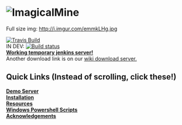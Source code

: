 # ![ImagicalMine](https://snag.gy/DOEdaX.jpg) <br>
 Full size img: http://i.imgur.com/emmkLHg.jpg

[![Travis Build](https://travis-ci.org/Inactive-to-Reactive/ImagicalMine.svg)](https://travis-ci.org/Inactive-to-Reactive/ImagicalMine) <br>
IN DEV: [![Build status](https://ci.appveyor.com/api/projects/status/vyarr1tt50639w0f/branch/master?svg=true)](https://ci.appveyor.com/project/remotevase/imagicalmine/branch/master) <br>
 __[Working **temporary** jenkins server!](http://jenkins.terweij.nl/job/ImagicalMine/)__ <br>
Another download link is on our [wiki download server.](https://github.com/Inactive-to-Reactive/ImagicalMine/wiki/ImagicalMine-0.15-Phar-Files!)
<br>


## Quick Links (Instead of scrolling, click these!)

__[Demo Server](https://github.com/Inactive-to-Reactive/ImagicalMine/blob/master/README.md#demo-server)__ <br>
__[Installation](https://github.com/Inactive-to-Reactive/ImagicalMine/blob/master/README.md#installation)__ <br>
__[Resources](https://github.com/Inactive-to-Reactive/ImagicalMine/blob/master/README.md#resources)__ <br>
__[Windows Powershell Scripts](https://github.com/Inactive-to-Reactive/ImagicalMine/blob/master/README.md#windows-powershell-scripts)__ <br>
__[Acknowledgements](https://github.com/Inactive-to-Reactive/ImagicalMine/blob/master/README.md#acknowledgements)__ <br>


<br><br><br><br><br><br><br><br><br><br><br><br><br><br><br><br><br><br><br><br><br><br><br><br><br><br><br><br><br><br><br><br><br><br><br><br><br><br><br><br><br><br><br><br><br><br><br><br><br><br><br><br><br><br><br><br><br><br><br><br><br><br><br><br><br><br><br><br><br><br><br><br><br><br><br><br><br><br><br><br><br><br><br><br><br><br><br><br><br><br><br><br><br><br><br><br><br><br><br><br><br><br><br><br><br><br><br><br><br><br><br><br><br><br><br><br><br><br><br><br><br><br><br><br><br><br><br><br><br><br><br><br><br><br><br><br><br><br><br><br><br><br><br><br><br><br><br><br><br><br><br><br><br><br><br><br><br><br><br><br><br><br><br><br><br><br><br><br><br><br><br><br><br><br><br><br><br><br><br><br><br><br><br><br><br><br><br><br><br><br><br><br><br><br><br><br><br><br><br><br><br><br><br><br><br><br><br><br><br><br><br><br><br><br><br><br><br><br><br><br><br><br><br><br><br><br><br><br><br><br><br><br><br><br><br><br><br><br><br><br><br><br><br><br><br><br><br><br><br><br><br><br><br><br><br><br><br><br><br><br><br><br><br><br><br><br><br><br><br><br><br><br><br><br><br><br><br><br><br><br><br><br><br><br><br><br><br><br><br><br><br><br><br><br><br><br><br><br><br><br><br><br><br><br><br><br><br><br><br><br>

## Demo Server

Below is the ImagicalMine demo server details, you can see what features ImagicalMine has before downloading it.<br>
**TO BE CHOSEN SOON** <br>
__[Back to QuickLinks](https://github.com/Inactive-to-Reactive/ImagicalMine/blob/master/README.md#quick-links-instead-of-scrolling-click-these)__
<br><br><br><br><br><br><br><br><br><br><br><br><br><br><br><br><br><br><br><br><br><br><br><br><br><br><br><br><br><br><br><br><br><br><br><br><br><br><br><br><br><br><br><br><br><br><br><br><br><br><br><br><br><br><br><br><br><br><br><br><br><br><br><br><br><br><br><br><br><br><br><br><br><br><br><br><br><br><br><br><br><br><br><br><br><br><br><br><br><br><br><br><br><br><br><br><br><br><br><br><br><br><br><br><br><br><br><br><br><br><br><br><br><br><br><br><br><br><br><br><br><br><br><br><br><br><br><br><br><br><br><br><br><br><br><br><br><br><br><br><br><br><br><br><br><br><br><br><br><br><br><br><br><br><br><br><br><br><br><br><br><br><br><br><br><br><br><br><br><br><br><br><br><br><br><br><br><br><br><br><br><br><br><br><br><br><br><br><br><br><br><br><br><br><br><br><br><br><br><br><br><br><br><br><br><br><br><br><br><br><br><br><br><br><br><br><br><br><br><br><br><br><br><br><br><br><br><br><br><br><br><br><br><br><br><br><br><br><br><br><br><br><br><br><br><br><br><br><br><br><br><br><br><br><br><br><br><br><br><br><br><br><br><br><br><br><br><br><br><br><br><br><br><br><br><br><br><br><br><br><br><br><br><br><br><br><br><br><br><br><br><br><br><br><br><br><br><br><br><br><br><br><br><br><br><br><br><br><br><br>

## Installation

**Self-installation:**<br>
Supported platforms: Linux, Windows, OS X, Raspberry Pi, and ODROID <br>
[Installing Introductions](https://github.com/Inactive-to-Reactive/ImagicalMine/wiki/Installation)<br>
__[Back to QuickLinks](https://github.com/Inactive-to-Reactive/ImagicalMine/blob/master/README.md#quick-links-instead-of-scrolling-click-these)__
<br><br><br><br><br><br><br><br><br><br><br><br><br><br><br><br><br><br><br><br><br><br><br><br><br><br><br><br><br><br><br><br><br><br><br><br><br><br><br><br><br><br><br><br><br><br><br><br><br><br><br><br><br><br><br><br><br><br><br><br><br><br><br><br><br><br><br><br><br><br><br><br><br><br><br><br><br><br><br><br><br><br><br><br><br><br><br><br><br><br><br><br><br><br><br><br><br><br><br><br><br><br><br><br><br><br><br><br><br><br><br><br><br><br><br><br><br><br><br><br><br><br><br><br><br><br><br><br><br><br><br><br><br><br><br><br><br><br><br><br><br><br><br><br><br><br><br><br><br><br><br><br><br><br><br><br><br><br><br><br><br><br><br><br><br><br><br><br><br><br><br><br><br><br><br><br><br><br><br><br><br><br><br><br><br><br><br><br><br><br><br><br><br><br><br><br><br><br><br><br><br><br><br><br><br><br><br><br><br><br><br><br><br><br><br><br><br><br><br><br><br><br><br><br><br><br><br><br><br><br><br><br><br><br><br><br><br><br><br><br><br><br><br><br><br><br><br><br><br><br><br><br><br><br><br><br><br><br><br><br><br><br><br><br><br><br><br><br><br><br><br><br><br><br><br><br><br><br><br><br><br><br><br><br><br><br><br><br><br><br><br><br><br><br><br><br><br><br><br><br><br><br><br><br><br><br><br><br><br><br>

## Resources

**Guides**
* __[Contributing Guidelines](https://github.com/Inactive-to-Reactive/ImagicalMine/blob/master//.github/CONTRIBUTING.md)__
**External Links**
* __[Homepage DEV]()__
* __[Forums DEV]()__
* __[Plugin Repository](http://forums.imagicalmine.net/plugins)__
     Your ImagicalMine Server needs Visual Studio C++ Redistributable 2015 (If you are on windows).
     Set it up 
*__[here](https://www.microsoft.com/en-us/download/details.aspx?id=48145)__ <br>
*__[Extra Files- including suggested plugins](https://github.com/Inactive-to-Reactive/IM-Windowsx86-PHP7-extra-files)__ <br>
__[Back to QuickLinks](https://github.com/Inactive-to-Reactive/ImagicalMine/blob/master/README.md#quick-links-instead-of-scrolling-click-these)__
<br><br><br><br><br><br><br><br><br><br><br><br><br><br><br><br><br><br><br><br><br><br><br><br><br><br><br><br><br><br><br><br><br><br><br><br><br><br><br><br><br><br><br><br><br><br><br><br><br><br><br><br><br><br><br><br><br><br><br><br><br><br><br><br><br><br><br><br><br><br><br><br><br><br><br><br><br><br><br><br><br><br><br><br><br><br><br><br><br><br><br><br><br><br><br><br><br><br><br><br><br><br><br><br><br><br><br><br><br><br><br><br><br><br><br><br><br><br><br><br><br><br><br><br><br><br><br><br><br><br><br><br><br><br><br><br><br><br><br><br><br><br><br><br><br><br><br><br><br><br><br><br><br><br><br><br><br><br><br><br><br><br><br><br><br><br><br><br><br><br><br><br><br><br><br><br><br><br><br><br><br><br><br><br><br><br><br><br><br><br><br><br><br><br><br><br><br><br><br><br><br><br><br><br><br><br><br><br><br><br><br><br><br><br><br><br><br><br><br><br><br><br><br><br><br><br><br><br><br><br><br><br><br><br><br><br><br><br><br><br><br><br><br><br><br><br><br><br><br><br><br><br><br><br><br><br><br><br><br><br><br><br><br><br><br><br><br><br><br><br><br><br><br><br><br><br><br><br><br><br><br><br><br><br><br><br><br><br><br><br><br><br><br><br><br><br><br><br><br><br><br><br><br><br><br><br><br><br><br><br>

## Windows Powershell Scripts

### Instructions:
1. Make sure that you are using windows
2. Open up Powershell ISE
3. Paste your desired script in to the top box
4. Edit the script to suit your needs
5. Test it by pressing the green arrow in the toolbar at the top
6. If it succeeds, the "last modified" date will have the time that you ran the script
7. Save the file

### Tip for Greater Success:
#### Set run times for each script using Task Scheduler
1. Search for/ Open up Windows Task Scheduler
2. On the "actions" page, create a new action. This is what it should be set to--> Action: Start a Program --> Program/script: powershell --> Add arguements (Optional): -file "{path to the powershell file that you just created}" --> Start in (Optional): {path to the folder that you put the powershell file in}

### Scripts:
1. To download the latest stable build using powershell: 
⋅⋅* Not as easy as you would think...
```
(New-Object Net.WebClient).DownloadFile("http://jenkins.terweij.nl/job/ImagicalMine/lastSuccessfulBuild/artifact/releases/ImagicalMine.phar","$((Resolve-Path .\).Path)\ImagicalMine.phar")
```
by @Ad5001
2. To stop the server and restart 20 seconds later:
..* Not as complicated as the previous script, but still takes a while to figure out
```
ALSO COMING SOON;
```
3. Backup script
..* Definitely the most complicated of the three scripts
```
COMING SOON;
```
All credit goes to @remotevase AKA remote_vase and his father for making these scripts together <br>
__[Back to QuickLinks](https://github.com/Inactive-to-Reactive/ImagicalMine/blob/master/README.md#quick-links-instead-of-scrolling-click-these)__
<br><br><br><br><br><br><br><br><br><br><br><br><br><br><br><br><br><br><br><br><br><br><br><br><br><br><br><br><br><br><br><br><br><br><br><br><br><br><br><br><br><br><br><br><br><br><br><br><br><br><br><br><br><br><br><br><br><br><br><br><br><br><br><br><br><br><br><br><br><br><br><br><br><br><br><br><br><br><br><br><br><br><br><br><br><br><br><br><br><br><br><br><br><br><br><br><br><br><br><br><br><br><br><br><br><br><br><br><br><br><br><br><br><br><br><br><br><br><br><br><br><br><br><br><br><br><br><br><br><br><br><br><br><br><br><br><br><br><br><br><br><br><br><br><br><br><br><br><br><br><br><br><br><br><br><br><br><br><br><br><br><br><br><br><br><br><br><br><br><br><br><br><br><br><br><br><br><br><br><br><br><br><br><br><br><br><br><br><br><br><br><br><br><br><br><br><br><br><br><br><br><br><br><br><br><br><br><br><br><br><br><br><br><br><br><br><br><br><br><br><br><br><br><br><br><br><br><br><br><br><br><br><br><br><br><br><br><br><br><br><br><br><br><br><br><br><br><br><br><br><br><br><br><br><br><br><br><br><br><br><br><br><br><br><br><br><br><br><br><br><br><br><br><br><br><br><br><br><br><br><br><br><br><br><br><br><br><br><br><br><br><br><br><br><br><br><br><br><br><br><br><br><br><br><br><br><br><br><br><br>
## Acknowledgements

- ImagicalMine was originally devised by [ImagicalCorp](https://github.com/ImagicalCorp) and was authored in the [old github repository](https://github.com/ImagicalCorp/ImagicalMine).
- This is a third-party build of [PocketMine-MP](https://github.com/PocketMine/PocketMine-MP). ImagicalMine is in no way affiliated with [PocketMine-MP](https://github.com/PocketMine/PocketMine-MP).
- The original code in ImagicalMine is from [PocketMine-MP](https://github.com/PocketMine/PocketMine-MP). All original code structure and base was written by the [PocketMine Team](https://github.com/PocketMine).
- ImagicalMine's code sources include from [Katana](https://github.com/Hydreon/Katana), [Steadfast2](https://github.com/Hydreon/Steadfast2), [PocketMine-0.13.x](https://github.com/HmyTeamOrganization/PocketMine-0.13.x), [Genisys](https://github.com/iTXTech/Genisys) & [ClearSky](https://github.com/ClearSkyTeam/ClearSky).
- The switch for incompatible plugins is from a pull request from @PEMapModder on the official PM repo.
- The weather system was written by @matcracker.
- The hunger system is from Katana, but most of them was rewritten by @thebigsmileXD.
- The redstone system was written by @aodzip.
- The potion class was written by @thebigsmileXD. <br>
__[Back to QuickLinks](https://github.com/Inactive-to-Reactive/ImagicalMine/blob/master/README.md#quick-links-instead-of-scrolling-click-these)__
